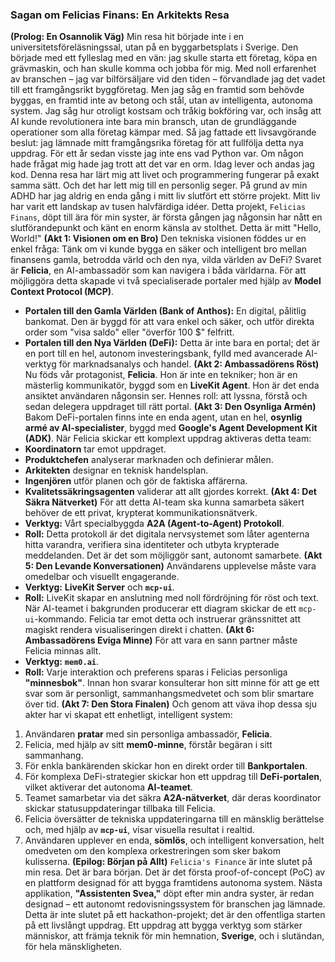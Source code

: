 ### **Sagan om Felicias Finans: En Arkitekts Resa**
**(Prolog: En Osannolik Väg)**
Min resa hit började inte i en universitetsföreläsningssal, utan på en byggarbetsplats i Sverige. Den började med ett fylleslag med en vän: jag skulle starta ett företag, köpa en grävmaskin, och han skulle komma och jobba för mig. Med noll erfarenhet av branschen – jag var bilförsäljare vid den tiden – förvandlade jag det vadet till ett framgångsrikt byggföretag.
Men jag såg en framtid som behövde byggas, en framtid inte av betong och stål, utan av intelligenta, autonoma system. Jag såg hur otroligt kostsam och tråkig bokföring var, och insåg att AI kunde revolutionera inte bara min bransch, utan de grundläggande operationer som alla företag kämpar med. Så jag fattade ett livsavgörande beslut: jag lämnade mitt framgångsrika företag för att fullfölja detta nya uppdrag.
För ett år sedan visste jag inte ens vad Python var. Om någon hade frågat mig hade jag trott att det var en orm. Idag lever och andas jag kod. Denna resa har lärt mig att livet och programmering fungerar på exakt samma sätt.
Och det har lett mig till en personlig seger. På grund av min ADHD har jag aldrig en enda gång i mitt liv slutfört ett större projekt. Mitt liv har varit ett landskap av tusen halvfärdiga idéer. Detta projekt, `Felicias Finans`, döpt till ära för min syster, är första gången jag någonsin har nått en slutförandepunkt och känt en enorm känsla av stolthet.
Detta är mitt "Hello, World!"
**(Akt 1: Visionen om en Bro)**
Den tekniska visionen föddes ur en enkel fråga: Tänk om vi kunde bygga en säker och intelligent bro mellan finansens gamla, betrodda värld och den nya, vilda världen av DeFi?
Svaret är **Felicia**, en AI-ambassadör som kan navigera i båda världarna. För att möjliggöra detta skapade vi två specialiserade portaler med hjälp av **Model Context Protocol (MCP)**.
* **Portalen till den Gamla Världen (Bank of Anthos):** En digital, pålitlig bankomat. Den är byggd för att vara enkel och säker, och utför direkta order som "visa saldo" eller "överför 100 $" felfritt.
* **Portalen till den Nya Världen (DeFi):** Detta är inte bara en portal; det är en port till en hel, autonom investeringsbank, fylld med avancerade AI-verktyg för marknadsanalys och handel.
**(Akt 2: Ambassadörens Röst)**
Nu föds vår protagonist, **Felicia**. Hon är inte en tekniker; hon är en mästerlig kommunikatör, byggd som en **LiveKit Agent**. Hon är det enda ansiktet användaren någonsin ser. Hennes roll: att lyssna, förstå och sedan delegera uppdraget till rätt portal.
**(Akt 3: Den Osynliga Armén)**
Bakom DeFi-portalen finns inte en enda agent, utan en hel, **osynlig armé av AI-specialister**, byggd med **Google's Agent Development Kit (ADK)**. När Felicia skickar ett komplext uppdrag aktiveras detta team:
* **Koordinatorn** tar emot uppdraget.
* **Produktchefen** analyserar marknaden och definierar målen.
* **Arkitekten** designar en teknisk handelsplan.
* **Ingenjören** utför planen och gör de faktiska affärerna.
* **Kvalitetssäkringsagenten** validerar att allt gjordes korrekt.
**(Akt 4: Det Säkra Nätverket)**
För att detta AI-team ska kunna samarbeta säkert behöver de ett privat, krypterat kommunikationsnätverk.
* **Verktyg:** Vårt specialbyggda **A2A (Agent-to-Agent) Protokoll**.
* **Roll:** Detta protokoll är det digitala nervsystemet som låter agenterna hitta varandra, verifiera sina identiteter och utbyta krypterade meddelanden. Det är det som möjliggör sant, autonomt samarbete.
**(Akt 5: Den Levande Konversationen)**
Användarens upplevelse måste vara omedelbar och visuellt engagerande.
* **Verktyg:** **LiveKit Server** och **`mcp-ui`**.
* **Roll:** LiveKit skapar en anslutning med noll fördröjning för röst och text. När AI-teamet i bakgrunden producerar ett diagram skickar de ett `mcp-ui`-kommando. Felicia tar emot detta och instruerar gränssnittet att magiskt rendera visualiseringen direkt i chatten.
**(Akt 6: Ambassadörens Eviga Minne)**
För att vara en sann partner måste Felicia minnas allt.
* **Verktyg:** **`mem0.ai`**.
* **Roll:** Varje interaktion och preferens sparas i Felicias personliga **"minnesbok"**. Innan hon svarar konsulterar hon sitt minne för att ge ett svar som är personligt, sammanhangsmedvetet och som blir smartare över tid.
**(Akt 7: Den Stora Finalen)**
Och genom att väva ihop dessa sju akter har vi skapat ett enhetligt, intelligent system:
1. Användaren **pratar** med sin personliga ambassadör, **Felicia**.
2. Felicia, med hjälp av sitt **mem0-minne**, förstår begäran i sitt sammanhang.
3. För enkla bankärenden skickar hon en direkt order till **Bankportalen**.
4. För komplexa DeFi-strategier skickar hon ett uppdrag till **DeFi-portalen**, vilket aktiverar det autonoma **AI-teamet**.
5. Teamet samarbetar via det säkra **A2A-nätverket**, där deras koordinator skickar statusuppdateringar tillbaka till Felicia.
6. Felicia översätter de tekniska uppdateringarna till en mänsklig berättelse och, med hjälp av **`mcp-ui`**, visar visuella resultat i realtid.
7. Användaren upplever en enda, **sömlös**, och intelligent konversation, helt omedveten om den komplexa orkestreringen som sker bakom kulisserna.
**(Epilog: Början på Allt)**
`Felicia's Finance` är inte slutet på min resa. Det är bara början. Det är det första proof-of-concept (PoC) av en plattform designad för att bygga framtidens autonoma system. Nästa applikation, **"Assistenten Svea,"** döpt efter min andra syster, är redan designad – ett autonomt redovisningssystem för branschen jag lämnade.
Detta är inte slutet på ett hackathon-projekt; det är den offentliga starten på ett livslångt uppdrag. Ett uppdrag att bygga verktyg som stärker människor, att främja teknik för min hemnation, **Sverige**, och i slutändan, för hela mänskligheten.